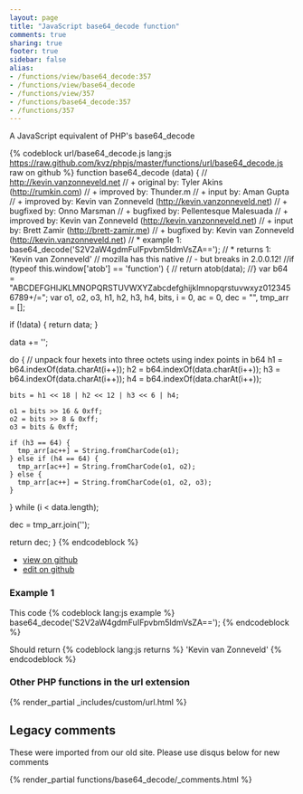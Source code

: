 ```yaml
---
layout: page
title: "JavaScript base64_decode function"
comments: true
sharing: true
footer: true
sidebar: false
alias:
- /functions/view/base64_decode:357
- /functions/view/base64_decode
- /functions/view/357
- /functions/base64_decode:357
- /functions/357
---
```

<!-- Generated by Rakefile:build -->
A JavaScript equivalent of PHP's base64_decode

{% codeblock url/base64_decode.js lang:js https://raw.github.com/kvz/phpjs/master/functions/url/base64_decode.js raw on github %}
function base64_decode (data) {
  // http://kevin.vanzonneveld.net
  // +   original by: Tyler Akins (http://rumkin.com)
  // +   improved by: Thunder.m
  // +      input by: Aman Gupta
  // +   improved by: Kevin van Zonneveld (http://kevin.vanzonneveld.net)
  // +   bugfixed by: Onno Marsman
  // +   bugfixed by: Pellentesque Malesuada
  // +   improved by: Kevin van Zonneveld (http://kevin.vanzonneveld.net)
  // +      input by: Brett Zamir (http://brett-zamir.me)
  // +   bugfixed by: Kevin van Zonneveld (http://kevin.vanzonneveld.net)
  // *     example 1: base64_decode('S2V2aW4gdmFuIFpvbm5ldmVsZA==');
  // *     returns 1: 'Kevin van Zonneveld'
  // mozilla has this native
  // - but breaks in 2.0.0.12!
  //if (typeof this.window['atob'] == 'function') {
  //    return atob(data);
  //}
  var b64 = "ABCDEFGHIJKLMNOPQRSTUVWXYZabcdefghijklmnopqrstuvwxyz0123456789+/=";
  var o1, o2, o3, h1, h2, h3, h4, bits, i = 0,
    ac = 0,
    dec = "",
    tmp_arr = [];

  if (!data) {
    return data;
  }

  data += '';

  do { // unpack four hexets into three octets using index points in b64
    h1 = b64.indexOf(data.charAt(i++));
    h2 = b64.indexOf(data.charAt(i++));
    h3 = b64.indexOf(data.charAt(i++));
    h4 = b64.indexOf(data.charAt(i++));

    bits = h1 << 18 | h2 << 12 | h3 << 6 | h4;

    o1 = bits >> 16 & 0xff;
    o2 = bits >> 8 & 0xff;
    o3 = bits & 0xff;

    if (h3 == 64) {
      tmp_arr[ac++] = String.fromCharCode(o1);
    } else if (h4 == 64) {
      tmp_arr[ac++] = String.fromCharCode(o1, o2);
    } else {
      tmp_arr[ac++] = String.fromCharCode(o1, o2, o3);
    }
  } while (i < data.length);

  dec = tmp_arr.join('');

  return dec;
}
{% endcodeblock %}

 - [view on github](https://github.com/kvz/phpjs/blob/master/functions/url/base64_decode.js)
 - [edit on github](https://github.com/kvz/phpjs/edit/master/functions/url/base64_decode.js)

### Example 1
This code
{% codeblock lang:js example %}
base64_decode('S2V2aW4gdmFuIFpvbm5ldmVsZA==');
{% endcodeblock %}

Should return
{% codeblock lang:js returns %}
'Kevin van Zonneveld'
{% endcodeblock %}


### Other PHP functions in the url extension
{% render_partial _includes/custom/url.html %}
## Legacy comments
These were imported from our old site. Please use disqus below for new comments
<div style="overflow-y: scroll; max-height: 500px;">
{% render_partial functions/base64_decode/_comments.html %}
</div>
